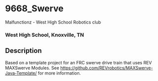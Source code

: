 # 9668_Swerve 

Malfunctionz - West High School Robotics club

### West High School, Knoxville, TN

## Description

Based on a template project for an FRC swerve drive train that uses REV MAXSwerve Modules. See https://github.com/REVrobotics/MAXSwerve-Java-Template/ for more information.



